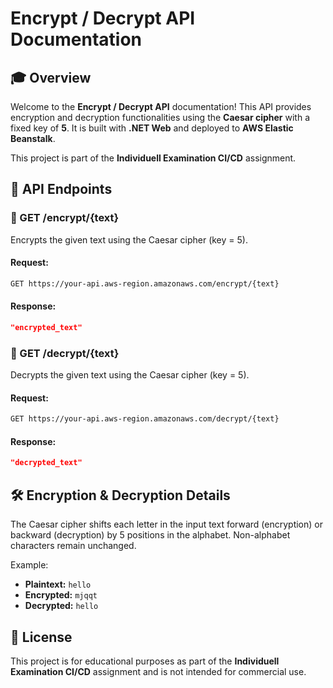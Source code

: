 # Encrypt / Decrypt API Documentation

## 🎓 Overview
Welcome to the **Encrypt / Decrypt API** documentation! This API provides encryption and decryption functionalities using the **Caesar cipher** with a fixed key of **5**. It is built with **.NET Web** and deployed to **AWS Elastic Beanstalk**.

This project is part of the **Individuell Examination CI/CD** assignment.

## 📌 API Endpoints

### 🔹 GET /encrypt/{text}
Encrypts the given text using the Caesar cipher (key = 5).
#### Request:
```sh
GET https://your-api.aws-region.amazonaws.com/encrypt/{text}
```
#### Response:
```json
"encrypted_text"
```

### 🔹 GET /decrypt/{text}
Decrypts the given text using the Caesar cipher (key = 5).
#### Request:
```sh
GET https://your-api.aws-region.amazonaws.com/decrypt/{text}
```
#### Response:
```json
"decrypted_text"
```

## 🛠 Encryption & Decryption Details
The Caesar cipher shifts each letter in the input text forward (encryption) or backward (decryption) by 5 positions in the alphabet. Non-alphabet characters remain unchanged.

Example:
- **Plaintext:** `hello`
- **Encrypted:** `mjqqt`
- **Decrypted:** `hello`

## 📜 License
This project is for educational purposes as part of the **Individuell Examination CI/CD** assignment and is not intended for commercial use.

